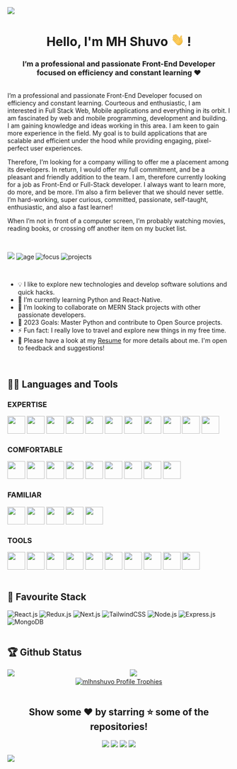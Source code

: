 ![](https://raw.githubusercontent.com/halfrost/halfrost/master/icons/header_.png)

<h1 align="center"> Hello, I'm MH Shuvo <img src="https://raw.githubusercontent.com/ABSphreak/ABSphreak/master/gifs/Hi.gif" width="30px" height="30px" > ! </h1>

<h3 align="center">I’m a professional and passionate Front-End Developer focused on efficiency and constant learning ❤</h3>
<br />

<div align="left">
I’m a professional and passionate Front-End Developer focused on efficiency and constant learning. Courteous and enthusiastic, I am interested in Full Stack Web, Mobile applications and everything in its orbit. I am fascinated by web and mobile programming, development and building. I am gaining knowledge and ideas working in this area. I am keen to gain more experience in the field. My goal is to build applications that are scalable and efficient under the hood while providing engaging, pixel-perfect user experiences.

Therefore, I’m looking for a company willing to offer me a placement among its developers. In return, I would offer my full commitment, and be a pleasant and friendly addition to the team. I am, therefore currently looking for a job as Front-End or Full-Stack developer. I always want to learn more, do more, and be more. I’m also a firm believer that we should never settle. I’m hard-working, super curious, committed, passionate, self-taught, enthusiastic, and also a fast learner!

When I’m not in front of a computer screen, I’m probably watching movies, reading books, or crossing off another item on my bucket list.

<br />

![](https://visitor-badge.glitch.me/badge?page_id=mlhnshuvo.mlhnshuvo)
![age](https://img.shields.io/badge/age-28-blueviolet)
![focus](https://img.shields.io/badge/focus-FullStack-critical)
![projects](https://img.shields.io/badge/projects-27-important)

<br />

- 💡 I like to explore new technologies and develop software solutions and quick hacks.
- 🌱 I’m currently learning Python and React-Native.
- 👯 I’m looking to collaborate on MERN Stack projects with other passionate developers.
- 🥅 2023 Goals: Master Python and contribute to Open Source projects.
- ⚡ Fun fact: I really love to travel and explore new things in my free time.
- 📝 Please have a look at my [Resume](https://drive.google.com/file/d/11ebwfwlPiUD01LPGMEkWl60qS3uS6_9v/view?usp=share_link) for more details about me. I'm open to feedback and suggestions!
</div>

<br />

## 👨‍💻 Languages and Tools

### EXPERTISE

<div align="left">
<img src="https://mlhnshuvo.vercel.app/_next/image?url=%2F_next%2Fstatic%2Fmedia%2Fjs.7771a0ed.png&w=3840&q=75" height="40" width="40">
<img src="https://mlhnshuvo.vercel.app/_next/image?url=%2F_next%2Fstatic%2Fmedia%2Freactjs.e7b27106.png&w=640&q=75" height="40" width="40">
<img src="https://mlhnshuvo.vercel.app/_next/image?url=%2F_next%2Fstatic%2Fmedia%2Fnextjs.6e392717.png&w=828&q=75" height="40" width="40">
<img src="https://mlhnshuvo.vercel.app/_next/image?url=%2F_next%2Fstatic%2Fmedia%2Fredux.c42be609.png&w=640&q=75" height="40" width="40">
<img src="https://mlhnshuvo.vercel.app/_next/image?url=%2F_next%2Fstatic%2Fmedia%2Feasypeasy.daacb02a.png&w=256&q=75" height="40" width="40">
<img src="https://mlhnshuvo.vercel.app/_next/image?url=%2F_next%2Fstatic%2Fmedia%2Fhtml.76e3c066.png&w=640&q=75" height="40" width="40">
<img src="https://mlhnshuvo.vercel.app/_next/image?url=%2F_next%2Fstatic%2Fmedia%2Fcss.0b25d4f1.png&w=1080&q=75" height="40" width="40">
<img src="https://mlhnshuvo.vercel.app/_next/image?url=%2F_next%2Fstatic%2Fmedia%2Ftailwindcss.375d821c.png&w=384&q=75" height="40" width="40">
<img src="https://mlhnshuvo.vercel.app/_next/image?url=%2F_next%2Fstatic%2Fmedia%2Fbootstrap.f5731ebd.png&w=640&q=75" height="40" width="40">
<img src="https://mlhnshuvo.vercel.app/_next/image?url=%2F_next%2Fstatic%2Fmedia%2Fsass.7494b621.png&w=1080&q=75" height="40" width="40"> 
<img src="https://mlhnshuvo.vercel.app/_next/image?url=%2F_next%2Fstatic%2Fmedia%2Fexpressjs.465912fa.png&w=828&q=75" height="40" width="40">
</div>

### COMFORTABLE

<div align="left">
<img src="https://mlhnshuvo.vercel.app/_next/image?url=%2F_next%2Fstatic%2Fmedia%2Fnodejs.26c64468.png&w=3840&q=75" height="40" width="40">
<img src="https://mlhnshuvo.vercel.app/_next/image?url=%2F_next%2Fstatic%2Fmedia%2Fprisma.dc00bade.png&w=256&q=75" height="40" width="40">
<img src="https://mlhnshuvo.vercel.app/_next/image?url=%2F_next%2Fstatic%2Fmedia%2Fmongoose.17bb1d77.png&w=256&q=75" height="40" width="40">
<img src="https://mlhnshuvo.vercel.app/_next/image?url=%2F_next%2Fstatic%2Fmedia%2Fpostgresql.b500e447.png&w=2048&q=75" height="40" width="40">
<img src="https://mlhnshuvo.vercel.app/_next/image?url=%2F_next%2Fstatic%2Fmedia%2Fmongodb.51cfbad4.png&w=640&q=75" height="40" width="40">
<img src="https://mlhnshuvo.vercel.app/_next/image?url=%2F_next%2Fstatic%2Fmedia%2Fmysql.54005a8c.png&w=640&q=75" height="40" width="40">
<img src="https://mlhnshuvo.vercel.app/_next/image?url=%2F_next%2Fstatic%2Fmedia%2Freactnative.a746265b.png&w=640&q=75" height="40" width="40">
<img src="https://mlhnshuvo.vercel.app/_next/image?url=%2F_next%2Fstatic%2Fmedia%2Fframermotion.f81c69b1.png&w=384&q=75" height="40" width="40">
<img src="https://mlhnshuvo.vercel.app/_next/image?url=%2F_next%2Fstatic%2Fmedia%2Fserver.9f9ac5f7.png&w=640&q=75" height="40" width="40">
</div>

### FAMILIAR

<div align="left">
<img src="https://mlhnshuvo.vercel.app/_next/image?url=%2F_next%2Fstatic%2Fmedia%2Ftypescript.683d8566.png&w=828&q=75" height="40" width="40">
<img src="https://mlhnshuvo.vercel.app/_next/image?url=%2F_next%2Fstatic%2Fmedia%2Fmaterialui.98ead70e.png&w=640&q=75" height="40" width="40">
<img src="https://mlhnshuvo.vercel.app/_next/image?url=%2F_next%2Fstatic%2Fmedia%2Fstyledcomponent.f85bdbc0.png&w=256&q=75" height="40" width="40">
<img src="https://mlhnshuvo.vercel.app/_next/image?url=%2F_next%2Fstatic%2Fmedia%2Fwebpack.564cd908.png&w=1200&q=75" height="40" width="40">
<img src="https://mlhnshuvo.vercel.app/_next/image?url=%2F_next%2Fstatic%2Fmedia%2Fwordpress.f07108b8.png&w=640&q=75" height="40" width="40">
</div>

### TOOLS

<div align="left">
<img src="https://mlhnshuvo.vercel.app/_next/image?url=%2F_next%2Fstatic%2Fmedia%2Fvscode.6e1e451c.png&w=1080&q=75" height="40" width="40">
<img src="https://mlhnshuvo.vercel.app/_next/image?url=%2F_next%2Fstatic%2Fmedia%2Fgit.37625c0a.png&w=384&q=75" height="40" width="40">
<img src="https://mlhnshuvo.vercel.app/_next/image?url=%2F_next%2Fstatic%2Fmedia%2Fgithub.ebcf7a0b.png&w=640&q=75" height="40" width="40">
<img src="https://mlhnshuvo.vercel.app/_next/image?url=%2F_next%2Fstatic%2Fmedia%2Fcromedev.5e3793dd.png&w=640&q=75" height="40" width="40">
<img src="https://mlhnshuvo.vercel.app/_next/image?url=%2F_next%2Fstatic%2Fmedia%2Fpostman.ff1cc667.png&w=640&q=75" height="40" width="40">
<img src="https://mlhnshuvo.vercel.app/_next/image?url=%2F_next%2Fstatic%2Fmedia%2Fnpm.36ba0db4.png&w=3840&q=75" height="40" width="40">
<img src="https://mlhnshuvo.vercel.app/_next/image?url=%2F_next%2Fstatic%2Fmedia%2Fyarn.ae159ba9.png&w=256&q=75" height="40" width="40">
<img src="https://mlhnshuvo.vercel.app/_next/image?url=%2F_next%2Fstatic%2Fmedia%2Ffigma.7866ac50.png&w=3840&q=75" height="40" width="40">
<img src="https://mlhnshuvo.vercel.app/_next/image?url=%2F_next%2Fstatic%2Fmedia%2Fxd.43a7538b.png&w=1080&q=75" height="40" width="40">
<img src="https://mlhnshuvo.vercel.app/_next/image?url=%2F_next%2Fstatic%2Fmedia%2Fslack.218dd730.png&w=828&q=75" height="40" width="40">
</div>
<br />

## 🎀 Favourite Stack

<div align="left">
<img alt="React.js" src="https://img.shields.io/badge/React-20232A?style=for-the-badge&logo=react&logoColor=61DAFB" />
<img alt="Redux.js" src="https://img.shields.io/badge/Redux-593D88?style=for-the-badge&logo=redux&logoColor=white" />
<img alt="Next.js" src="https://img.shields.io/badge/next.js-000000?style=for-the-badge&logo=nextdotjs&logoColor=white" />
<img alt="TailwindCSS" src="https://img.shields.io/badge/Tailwind_CSS-38B2AC?style=for-the-badge&logo=tailwind-css&logoColor=white"/>
<img alt="Node.js" src="https://img.shields.io/badge/Node.js-43853D?style=for-the-badge&logo=node.js&logoColor=white" />
<img alt="Express.js" src="https://img.shields.io/badge/express.js-%23404d59.svg?style=for-the-badge&logo=express&logoColor=%2361DAFB"/>
<img alt="MongoDB" src="https://img.shields.io/badge/MongoDB-4EA94B?style=for-the-badge&logo=mongodb&logoColor=white" />
</div>
  
<br />

## 🏆 Github Status

<img  src="https://github-readme-stats.vercel.app/api?username=mlhnshuvo&show_icons=true&hide_border=true&theme=radical" width="45%" align="right" >
<img  src="https://github-readme-streak-stats.herokuapp.com/?user=mlhnshuvo&theme=radical" width="45%" >

<br />

<div align="center">
  <a href="https://github.com/ryo-ma/github-profile-trophy">
    <img src="https://github-profile-trophy.vercel.app/?username=mlhnshuvo&theme=onestar&no-frame=true" alt="mlhnshuvo Profile Trophies" />
  </a>
</div>

<br />

<div align="center">

## Show some ❤️ by starring ⭐ some of the repositories!

[<img src="https://img.shields.io/badge/Portfolio-%23000000.svg?&style=for-the-badge&logo=react&logoColor=61DAFB">](https://mlhnshuvo.vercel.app/)
[<img src="https://img.shields.io/badge/Gmail-D14836?style=for-the-badge&logo=gmail&logoColor=white">](https://mail.google.com/mail/?view=cm&fs=1&to=mlhnshuvo@gmail.com)
[<img src="https://img.shields.io/badge/linkedin-%230077B5.svg?&style=for-the-badge&logo=linkedin&logoColor=white">](https://www.linkedin.com/in/mlhnshuvo/)
[<img src="https://img.shields.io/badge/facebook-%231877F2.svg?&style=for-the-badge&logo=facebook&logoColor=white">](https://www.facebook.com/mlhnshuvo/)
</div>

![](https://i.imgur.com/IuzIC2j.png)
